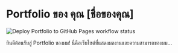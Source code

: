 # Portfolio ของ คุณ [ชื่อของคุณ]

![Deploy Portfolio to GitHub Pages workflow status](https://github.com/simonepepell/Simple-portfolio/.github/workflows/deploy.yml/badge.svg)

ยินดีต้อนรับสู่ Portfolio ของผม! นี่คือเว็บไซต์ที่แสดงผลงานและความสามารถของผม...
